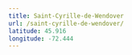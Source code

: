 ```yaml
---
title: Saint-Cyrille-de-Wendover
url: /saint-cyrille-de-wendover/
latitude: 45.916
longitude: -72.444
---
```

